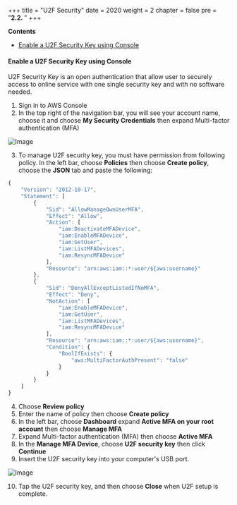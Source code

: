 +++
title = "U2F Security"
date = 2020
weight = 2
chapter = false
pre = "<b>2.2. </b>"
+++

**Contents**
- [Enable a U2F Security Key using Console](#enable-a-u2f-security-key-using-console)

#### Enable a U2F Security Key using Console

U2F Security Key is an open authentication that allow user to securely access to online service with one single security key and with no software needed.

1. Sign in to AWS Console
2. In the top right of the navigation bar, you will see your account name, choose it and choose **My Security Credentials** then expand Multi-factor authentication (MFA) 

![Image](/images/1-account-setup/MySecurity.png?width=15pc)

3. To manage U2F security key, you must have permission from following policy. In the left bar, choose **Policies** then choose **Create policy**, choose the **JSON** tab and paste the following:

```js
{
    "Version": "2012-10-17",
    "Statement": [
        {
            "Sid": "AllowManageOwnUserMFA",
            "Effect": "Allow",
            "Action": [
                "iam:DeactivateMFADevice",
                "iam:EnableMFADevice",
                "iam:GetUser",
                "iam:ListMFADevices",
                "iam:ResyncMFADevice"
            ],
            "Resource": "arn:aws:iam::*:user/${aws:username}"
        },
        {
            "Sid": "DenyAllExceptListedIfNoMFA",
            "Effect": "Deny",
            "NotAction": [
                "iam:EnableMFADevice",
                "iam:GetUser",
                "iam:ListMFADevices",
                "iam:ResyncMFADevice"
            ],
            "Resource": "arn:aws:iam::*:user/${aws:username}",
            "Condition": {
                "BoolIfExists": {
                    "aws:MultiFactorAuthPresent": "false"
                }
            }
        }
    ]
}
```
4. Choose **Review policy** 
5. Enter the name of policy then choose **Create policy**
6. In the left bar, choose **Dashboard** expand **Active MFA on your root account** then choose **Manage MFA**
7. Expand Multi-factor authentication (MFA) then choose **Active MFA**
8. In the **Manage MFA Device**, choose **U2F security key** then click **Continue**
9. Insert the U2F security key into your computer's USB port.

![Image](/images/1-account-setup/U2FSK.png?width=30pc)

10. Tap the U2F security key, and then choose **Close** when U2F setup is complete.
